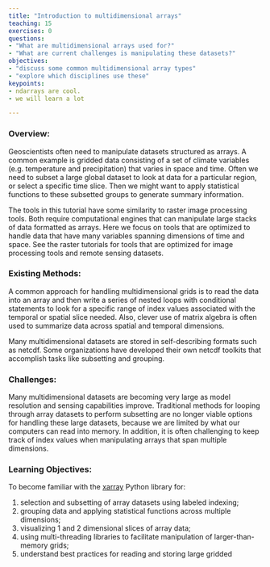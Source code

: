 ```yaml
---
title: "Introduction to multidimensional arrays"
teaching: 15
exercises: 0
questions:
- "What are multidimensional arrays used for?"
- "What are current challenges is manipulating these datasets?" 
objectives:
- "discuss some common multidimensional array types"
- "explore which disciplines use these"
keypoints:
- ndarrays are cool.
- we will learn a lot

---
```

### Overview:

Geoscientists often need to manipulate datasets structured as arrays. A common example is gridded data consisting of a set of climate variables (e.g. temperature and precipitation) that varies in space and time. Often we need to subset a large global dataset to look at data for a particular region, or select a specific time slice. Then we might want to apply statistical functions to these subsetted groups to generate summary information.

The tools in this tutorial have some similarity to raster image processing tools. Both require computational engines that can manipulate large stacks of data formatted as arrays. Here we focus on tools that are optimized to handle data that have many variables spanning dimensions of time and space. See the raster tutorials for tools that are optimized for image processing tools and remote sensing datasets.

### Existing Methods:

A common approach for handling multidimensional grids is to read the data into an array and then write a series of nested loops with conditional statements to look for a specific range of index values associated with the temporal or spatial slice needed. Also, clever use of matrix algebra is often used to summarize data across spatial and temporal dimensions.

Many multidimensional datasets are stored in self-describing formats such as netcdf. Some organizations have developed their own netcdf toolkits that accomplish tasks like subsetting and grouping.

### Challenges:

Many multidimensional datasets are becoming very large as model resolution and sensing capabilities improve. Traditional methods for looping through array datasets to perform subsetting are no longer viable options for handling these large datasets, because we are limited by what our computers can read into memory. In addition, it is often challenging to keep track of index values when manipulating arrays that span multiple dimensions. 

### Learning Objectives: 

To become familiar with the [xarray](http://xarray.pydata.org/en/stable/) Python library for:
1. selection and subsetting of array datasets using labeled indexing;
2. grouping data and applying statistical functions across multiple dimensions;
3. visualizing 1 and 2 dimensional slices of array data;
4. using multi-threading libraries to facilitate manipulation of larger-than-memory grids;
5. understand best practices for reading and storing large gridded 